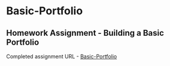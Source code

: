# Basic-Portfolio
## Homework Assignment - Building a Basic Portfolio
Completed assignment URL - [Basic-Portfolio](https://github.com/ShannenGrimes/Basic-Portfolio)